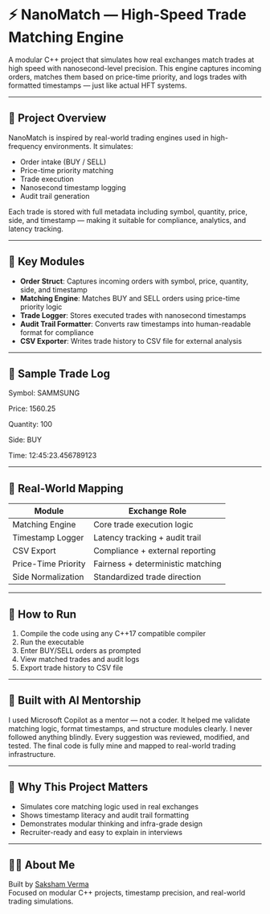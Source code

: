# ⚡ NanoMatch — High-Speed Trade Matching Engine

A modular C++ project that simulates how real exchanges match trades at high speed with nanosecond-level precision. This engine captures incoming orders, matches them based on price-time priority, and logs trades with formatted timestamps — just like actual HFT systems.

---

## 📌 Project Overview

NanoMatch is inspired by real-world trading engines used in high-frequency environments. It simulates:

- Order intake (BUY / SELL)
- Price-time priority matching
- Trade execution
- Nanosecond timestamp logging
- Audit trail generation

Each trade is stored with full metadata including symbol, quantity, price, side, and timestamp — making it suitable for compliance, analytics, and latency tracking.

---

## 🧩 Key Modules

- **Order Struct**: Captures incoming orders with symbol, price, quantity, side, and timestamp  
- **Matching Engine**: Matches BUY and SELL orders using price-time priority logic  
- **Trade Logger**: Stores executed trades with nanosecond timestamps  
- **Audit Trail Formatter**: Converts raw timestamps into human-readable format for compliance  
- **CSV Exporter**: Writes trade history to CSV file for external analysis

---

## 🧪 Sample Trade Log

Symbol: SAMMSUNG 

Price: 1560.25 

Quantity: 100 

Side: BUY 

Time: 12:45:23.456789123


---

## 🧠 Real-World Mapping

| Module | Exchange Role |
|--------|----------------|
| Matching Engine | Core trade execution logic |
| Timestamp Logger | Latency tracking + audit trail |
| CSV Export | Compliance + external reporting |
| Price-Time Priority | Fairness + deterministic matching |
| Side Normalization | Standardized trade direction |

---

## 🚀 How to Run

1. Compile the code using any C++17 compatible compiler  
2. Run the executable  
3. Enter BUY/SELL orders as prompted  
4. View matched trades and audit logs  
5. Export trade history to CSV file

---

## 🤖 Built with AI Mentorship

I used Microsoft Copilot as a mentor — not a coder. It helped me validate matching logic, format timestamps, and structure modules clearly. I never followed anything blindly. Every suggestion was reviewed, modified, and tested. The final code is fully mine and mapped to real-world trading infrastructure.

---

## 🧠 Why This Project Matters

- Simulates core matching logic used in real exchanges  
- Shows timestamp literacy and audit trail formatting  
- Demonstrates modular thinking and infra-grade design  
- Recruiter-ready and easy to explain in interviews

---

## 🙋‍♂️ About Me

Built by [Saksham Verma](https://www.linkedin.com/in/saksham-verma-302271285/)  
Focused on modular C++ projects, timestamp precision, and real-world trading simulations.

